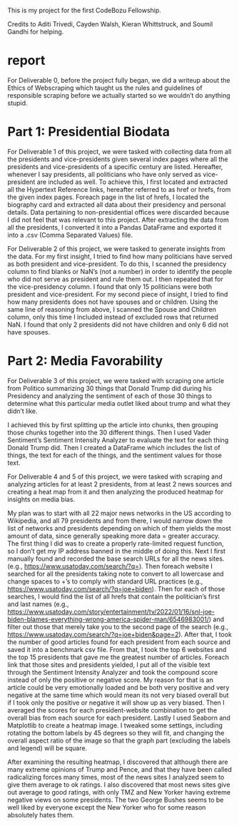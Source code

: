 This is my project for the first CodeBozu Fellowship.

Credits to Aditi Trivedi, Cayden Walsh, Kieran Whittstruck, and Soumil Gandhi for helping. 

# report 
For Deliverable 0, before the project fully began, we did a writeup about the Ethics of Webscraping which taught us the rules and guidelines of responsible scraping before we actually started so we wouldn’t do anything stupid. 

# Part 1: Presidential Biodata
For Deliverable 1 of this project, we were tasked with collecting data from all the presidents and vice-presidents given several index pages where all the presidents and vice-presidents of a specific century are listed. Hereafter, whenever I say presidents, all politicians who have only served as vice-president are included as well. 
To achieve this, I first located and extracted all the Hypertext Reference links, hereafter referred to as href or hrefs, from the given index pages. Foreach page in the list of hrefs, I located the biography card and extracted all data about their presidency and personal details. Data pertaining to non-presidential offices were discarded because I did not feel that was relevant to this project. After extracting the data from all the presidents, I converted it into a Pandas DataFrame and exported it into a .csv (Comma Separated Values) file. 

For Deliverable 2 of this project, we were tasked to generate insights from the data. For my first insight, I tried to find how many politicians have served as both president and vice-president. To do this, I scanned the presidency column to find blanks or NaN’s (not a number) in order to identify the people who did not serve as president and rule them out. I then repeated that for the vice-presidency column. I found that only 15 politicians were both president and vice-president. For my second piece of insight, I tried to find how many presidents does not have spouses and or children. Using the same line of reasoning from above, I scanned the Spouse and Children column, only this time I included instead of excluded rows that returned NaN. I found that only 2 presidents did not have children and only 6 did not have spouses. 

# Part 2: Media Favorability 
For Deliverable 3 of this project, we were tasked with scraping one article from Politico summarizing 30 things that Donald Trump did during his Presidency and analyzing the sentiment of each of those 30 things to determine what this particular media outlet liked about trump and what they didn’t like. 

I achieved this by first splitting up the article into chunks, then grouping those chunks together into the 30 different things. Then I used Vader Sentiment’s Sentiment Intensity Analyzer to evaluate the text for each thing Donald Trump did. Then I created a DataFrame which includes the list of things, the text for each of the things, and the sentiment values for those text.  

For Deliverable 4 and 5 of this project, we were tasked with scraping and analyzing articles for at least 2 presidents, from at least 2 news sources and creating a heat map from it and then analyzing the produced heatmap for insights on media bias. 

My plan was to start with all 22 major news networks in the US according to Wikipedia, and all 79 presidents and from there, I would narrow down the list of networks and presidents depending on which of them yields the most amount of data, since generally speaking more data = greater accuracy. 
The first thing I did was to create a properly rate-limited request function, so I don’t get my IP address banned in the middle of doing this. Next I first manually found and recorded the base search URLs for all the news sites. (e.g., https://www.usatoday.com/search/?q=). Then foreach website I searched for all the presidents taking note to convert to all lowercase and change spaces to +’s to comply with standard URL practices (e.g., https://www.usatoday.com/search/?q=joe+biden). Then for each of those searches, I would find the list of all hrefs that contain the politician’s first and last names (e.g., https://www.usatoday.com/story/entertainment/tv/2022/01/16/snl-joe-biden-blames-everything-wrong-america-spider-man/6546983001/) and filter out those that merely take you to the second page of the search (e.g., https://www.usatoday.com/search/?q=joe+biden&page=2). After that, I took the number of good articles found for each president from each source and saved it into a benchmark csv file. From that, I took the top 6 websites and the top 15 presidents that gave me the greatest number of articles. Foreach link that those sites and presidents yielded, I put all of the visible text through the Sentiment Intensity Analyzer and took the compound score instead of only the positive or negative score. My reason for that is an article could be very emotionally loaded and be both very positive and very negative at the same time which would mean its not very biased overall but if I took only the positive or negative it will show up as very biased. Then I averaged the scores for each president-website combination to get the overall bias from each source for each president. Lastly I used Seaborn and Matplotlib to create a heatmap image. I tweaked some settings, including rotating the bottom labels by 45 degrees so they will fit, and changing the overall aspect ratio of the image so that the graph part (excluding the labels and legend) will be square. 

After examining the resulting heatmap, I discovered that although there are many extreme opinions of Trump and Pence, and that they have been called radicalizing forces many times, most of the news sites I analyzed seem to give them average to ok ratings. I also discovered that most news sites give out average to good ratings, with only TMZ and New Yorker having extreme negative views on some presidents. The two George Bushes seems to be well liked by everyone except the New Yorker who for some reason absolutely hates them. 

